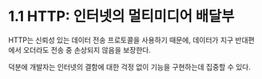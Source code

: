 # 1.1 HTTP: 인터넷의 멀티미디어 배달부

HTTP는 신뢰성 있는 데이터 전송 프로토콜을 사용하기 때문에, 데이터가 지구 반대편에서 오더라도 전송 중 손상되지 않음을 보장한다.       

덕분에 개발자는 인터넷의 결함에 대한 걱정 없이 기능을 구현하는데 집중할 수 있다.


